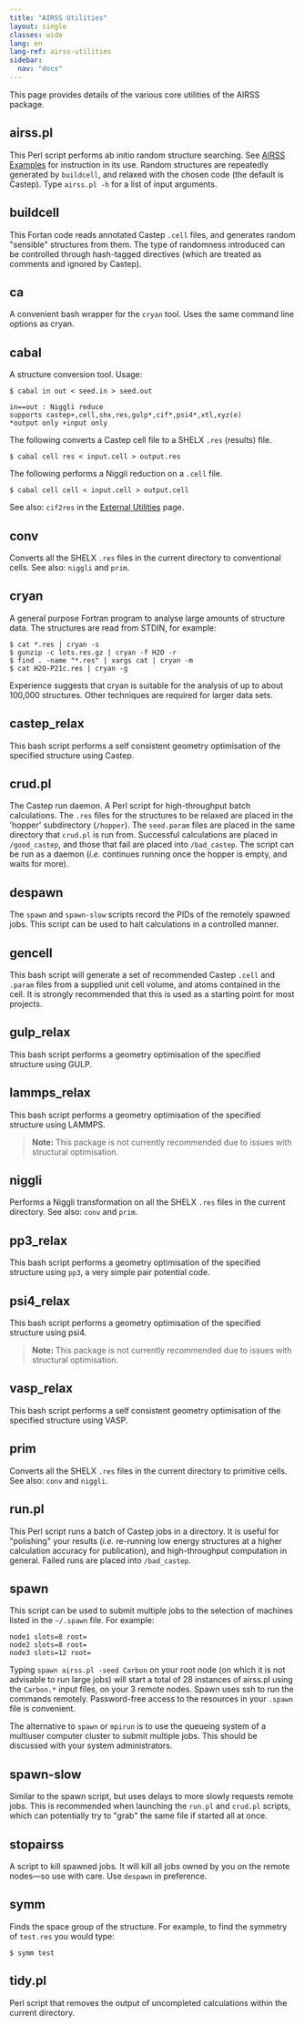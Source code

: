 ```yaml
---
title: "AIRSS Utilities"
layout: single
classes: wide
lang: en
lang-ref: airss-utilities
sidebar:
  nav: "docs"
---
```


This page provides details of the various core utilities of the AIRSS package.

airss.pl
--------

This Perl script performs ab initio random structure searching. See [AIRSS Examples](../examples) for instruction in its use. Random structures are repeatedly generated by `buildcell`, and relaxed with the chosen code (the default is Castep). Type `airss.pl -h` for a list of input arguments.

buildcell
---------

This Fortan code reads annotated Castep `.cell` files, and generates random "sensible" structures from them. The type of randomness introduced can be controlled through hash-tagged directives (which are treated as comments and ignored by Castep).

ca
--

A convenient bash wrapper for the `cryan` tool. Uses the same command line options as cryan.

cabal
-----

A structure conversion tool. Usage:

```console
$ cabal in out < seed.in > seed.out

in==out : Niggli reduce
supports castep+,cell,shx,res,gulp*,cif*,psi4*,xtl,xyz(e)
*output only +input only
```

The following converts a Castep cell file to a SHELX `.res` (results) file.

```console
$ cabal cell res < input.cell > output.res
```

The following performs a Niggli reduction on a `.cell` file.

```console
$ cabal cell cell < input.cell > output.cell
```

See also: `cif2res` in the [External Utilities](../external-utilities) page.

conv
----

Converts all the SHELX `.res` files in the current directory to conventional cells. See also: `niggli` and `prim`.

cryan
-----

A general purpose Fortran program to analyse large amounts of structure data. The structures are read from STDIN, for example:

```console
$ cat *.res | cryan -s
$ gunzip -c lots.res.gz | cryan -f H2O -r
$ find . -name "*.res" | xargs cat | cryan -m
$ cat H2O-P21c.res | cryan -g
```

Experience suggests that cryan is suitable for the analysis of up to about 100,000 structures. Other techniques are required for larger data sets.

castep_relax
------------

This bash script performs a self consistent geometry optimisation of the specified structure using Castep.

crud.pl
-------

The Castep run daemon. A Perl script for high-throughput batch calculations. The `.res` files for the structures to be relaxed are placed in the 'hopper' subdirectory (`/hopper`). The `seed.param` files are placed in the same directory that `crud.pl` is run from. Successful calculations are placed in `/good_castep`, and those that fail are placed into `/bad_castep`. The script can be run as a daemon (_i.e._ continues running once the hopper is empty, and waits for more).

despawn
-------

The `spawn` and `spawn-slow` scripts record the PIDs of the remotely spawned jobs. This script can be used to halt calculations in a controlled manner.

gencell
-------

This bash script will generate a set of recommended Castep `.cell` and `.param` files from a supplied unit cell volume, and atoms contained in the cell. It is strongly recommended that this is used as a starting point for most projects.

gulp_relax
-----------

This bash script performs a geometry optimisation of the specified structure using GULP.

lammps_relax
------------

This bash script performs a geometry optimisation of the specified structure using LAMMPS.

> **Note:** This package is not currently recommended due to issues with structural optimisation.

niggli
------

Performs a Niggli transformation on all the SHELX `.res` files in the current directory. See also: `conv` and `prim`.

pp3_relax
----------

This bash script performs a geometry optimisation of the specified structure using `pp3`, a very simple pair potential code.

psi4_relax
------------

This bash script performs a geometry optimisation of the specified structure using psi4.

> **Note:** This package is not currently recommended due to issues with structural optimisation.

vasp_relax
----------

This bash script performs a self consistent geometry optimisation of the specified structure using VASP.

prim
----

Converts all the SHELX `.res` files in the current directory to primitive cells. See also: `conv` and `niggli`.

run.pl
------

This Perl script runs a batch of Castep jobs in a directory. It is useful for "polishing" your results (_i.e._ re-running low energy structures at a higher calculation accuracy for publication), and high-throughput computation in general. Failed runs are placed into `/bad_castep`.

spawn
-----

This script can be used to submit multiple jobs to the selection of machines listed in the `~/.spawn` file. For example:

```
node1 slots=8 root=
node2 slots=8 root=
node3 slots=12 root=
```

Typing `spawn airss.pl -seed Carbon` on your root node (on which it is not advisable to run large jobs) will start a total of 28 instances of airss.pl using the `Carbon.*` input files, on your 3 remote nodes. Spawn uses ssh to run the commands remotely. Password-free access to the resources in your `.spawn` file is convenient.

The alternative to `spawn` or `mpirun` is to use the queueing system of a multiuser computer cluster to submit multiple jobs. This should be discussed with your system administrators.

spawn-slow
----------

Similar to the spawn script, but uses delays to more slowly requests remote jobs. This is recommended when launching the `run.pl` and `crud.pl` scripts, which can potentially try to "grab" the same file if started all at once.

stopairss
---------

A script to kill spawned jobs. It will kill all jobs owned by you on the remote nodes—so use with care. Use `despawn` in preference.

symm
----

Finds the space group of the structure. For example, to find the symmetry of `test.res` you would type:

```console
$ symm test
```

tidy.pl
-------

Perl script that removes the output of uncompleted calculations within the current directory.
